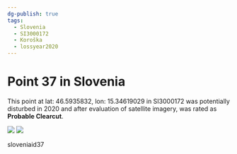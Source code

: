 ```yaml
---
dg-publish: true
tags:
  - Slovenia
  - SI3000172
  - Koroška
  - lossyear2020
---
```


# Point 37 in Slovenia

This point at lat: 46.5935832, lon: 15.34619029 in SI3000172 was potentially disturbed in 2020 and after evaluation of satellite imagery, was rated as **Probable Clearcut**.

<div class='juxtapose' data-showcredits='false'>
<img src='https://baserow-backend-production20240528124524339000000001.s3.amazonaws.com/user_files/awRnf7IbEh48Pza9snxP9ec4tsfHbViH_0e3600fb92bcc8538261c0a84096e2e14edc5604873cb6ff1cfe80301c91be1d.png' data-label='October 2017' />
<img src='https://baserow-backend-production20240528124524339000000001.s3.amazonaws.com/user_files/gahLmEuCeVtu1U5fltmwtvkeWaRojVzS_226cf5355b9ba39bb49acbba42ca533a78fd2cfb3fcf9876631086adbd90e02e.png' data-label='June 2021' />
</div>

sloveniaid37